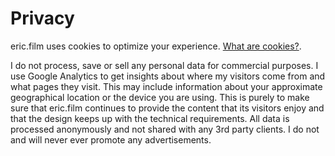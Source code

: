 # Privacy

eric.film uses cookies to optimize your experience. [What are cookies?](https://www.allaboutcookies.org/cookies/).

I do not process, save or sell any personal data for
commercial purposes. I use Google Analytics to get insights about
where my visitors come from and what pages they visit. This may
include information about your approximate geographical location or
the device you are using. This is purely to make sure that eric.film
continues to provide the content that its visitors enjoy and that the
design keeps up with the technical requirements. All data is processed
anonymously and not shared with any 3rd party clients. I do not and
will never ever promote any advertisements.
